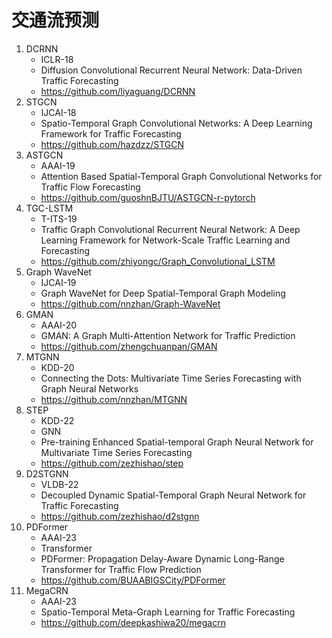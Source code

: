# 交通流预测

1. DCRNN
   - ICLR-18
   - Diffusion Convolutional Recurrent Neural Network: Data-Driven Traffic Forecasting
   - https://github.com/liyaguang/DCRNN
2. STGCN
   - IJCAI-18
   - Spatio-Temporal Graph Convolutional Networks: A Deep Learning Framework for Traffic Forecasting
   - https://github.com/hazdzz/STGCN
3. ASTGCN
   - AAAI-19
   - Attention Based Spatial-Temporal Graph Convolutional Networks for Traffic Flow Forecasting
   - https://github.com/guoshnBJTU/ASTGCN-r-pytorch
4. TGC-LSTM
   - T-ITS-19
   - Traffic Graph Convolutional Recurrent Neural Network: A Deep Learning Framework for Network-Scale Traffic Learning and Forecasting
   - https://github.com/zhiyongc/Graph_Convolutional_LSTM
5. Graph WaveNet
   - IJCAI-19
   - Graph WaveNet for Deep Spatial-Temporal Graph Modeling
   - https://github.com/nnzhan/Graph-WaveNet
6. GMAN
   - AAAI-20
   - GMAN: A Graph Multi-Attention Network for Traffic Prediction
   - https://github.com/zhengchuanpan/GMAN
7. MTGNN
   - KDD-20
   - Connecting the Dots: Multivariate Time Series Forecasting with Graph Neural Networks
   - https://github.com/nnzhan/MTGNN
8. STEP
   - KDD-22
   - GNN
   - Pre-training Enhanced Spatial-temporal Graph Neural Network for Multivariate Time Series Forecasting
   - https://github.com/zezhishao/step
9. D2STGNN
   - VLDB-22
   - Decoupled Dynamic Spatial-Temporal Graph Neural Network for Traffic Forecasting
   - https://github.com/zezhishao/d2stgnn
10. PDFormer
    - AAAI-23
    - Transformer
    - PDFormer: Propagation Delay-Aware Dynamic Long-Range Transformer for Traffic Flow Prediction
    - https://github.com/BUAABIGSCity/PDFormer
11. MegaCRN
    - AAAI-23
    - Spatio-Temporal Meta-Graph Learning for Traffic Forecasting
    - https://github.com/deepkashiwa20/megacrn
